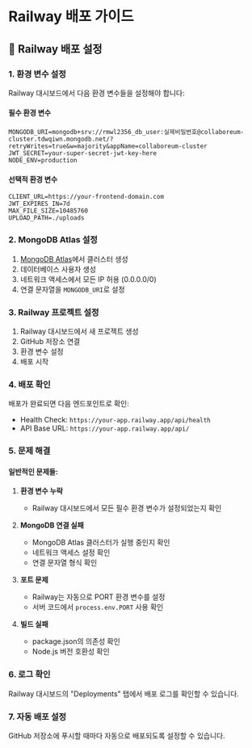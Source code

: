 # Railway 배포 가이드

## 🚀 Railway 배포 설정

### 1. 환경 변수 설정

Railway 대시보드에서 다음 환경 변수들을 설정해야 합니다:

#### 필수 환경 변수

```
MONGODB_URI=mongodb+srv://rmwl2356_db_user:실제비밀번호@collaboreum-cluster.tdwqiwn.mongodb.net/?retryWrites=true&w=majority&appName=collaboreum-cluster
JWT_SECRET=your-super-secret-jwt-key-here
NODE_ENV=production
```

#### 선택적 환경 변수

```
CLIENT_URL=https://your-frontend-domain.com
JWT_EXPIRES_IN=7d
MAX_FILE_SIZE=10485760
UPLOAD_PATH=./uploads
```

### 2. MongoDB Atlas 설정

1. [MongoDB Atlas](https://www.mongodb.com/atlas)에서 클러스터 생성
2. 데이터베이스 사용자 생성
3. 네트워크 액세스에서 모든 IP 허용 (0.0.0.0/0)
4. 연결 문자열을 `MONGODB_URI`로 설정

### 3. Railway 프로젝트 설정

1. Railway 대시보드에서 새 프로젝트 생성
2. GitHub 저장소 연결
3. 환경 변수 설정
4. 배포 시작

### 4. 배포 확인

배포가 완료되면 다음 엔드포인트로 확인:

- Health Check: `https://your-app.railway.app/api/health`
- API Base URL: `https://your-app.railway.app/api/`

### 5. 문제 해결

#### 일반적인 문제들:

1. **환경 변수 누락**
   - Railway 대시보드에서 모든 필수 환경 변수가 설정되었는지 확인

2. **MongoDB 연결 실패**
   - MongoDB Atlas 클러스터가 실행 중인지 확인
   - 네트워크 액세스 설정 확인
   - 연결 문자열 형식 확인

3. **포트 문제**
   - Railway는 자동으로 PORT 환경 변수를 설정
   - 서버 코드에서 `process.env.PORT` 사용 확인

4. **빌드 실패**
   - package.json의 의존성 확인
   - Node.js 버전 호환성 확인

### 6. 로그 확인

Railway 대시보드의 "Deployments" 탭에서 배포 로그를 확인할 수 있습니다.

### 7. 자동 배포 설정

GitHub 저장소에 푸시할 때마다 자동으로 배포되도록 설정할 수 있습니다.
